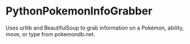 # PythonPokemonInfoGrabber
Uses urllib and BeautifulSoup to grab information on 
a Pokémon, ability, move, or type from pokemondb.net. 
